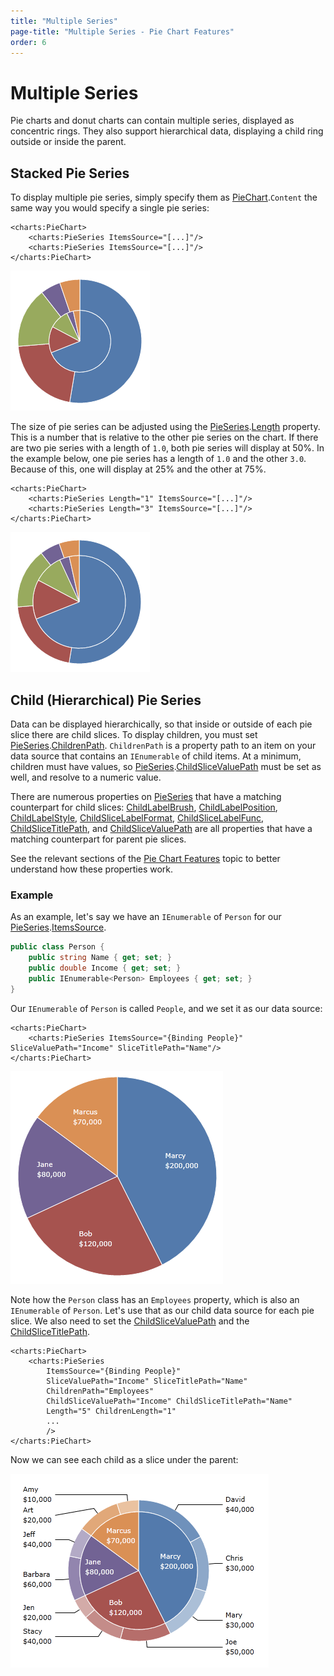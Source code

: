 ```yaml
---
title: "Multiple Series"
page-title: "Multiple Series - Pie Chart Features"
order: 6
---
```

# Multiple Series

Pie charts and donut charts can contain multiple series, displayed as concentric rings.  They also support hierarchical data, displaying a child ring outside or inside the parent.

## Stacked Pie Series

To display multiple pie series, simply specify them as [PieChart](xref:@ActiproUIRoot.Controls.Charts.PieChart).`Content` the same way you would specify a single pie series:

```xaml
<charts:PieChart>
	<charts:PieSeries ItemsSource="[...]"/>
	<charts:PieSeries ItemsSource="[...]"/>
</charts:PieChart>
```

![Screenshot](../images/pie-multiple-series1.png)

The size of pie series can be adjusted using the [PieSeries](xref:@ActiproUIRoot.Controls.Charts.PieSeries).[Length](xref:@ActiproUIRoot.Controls.Charts.PieSeries.Length) property.  This is a number that is relative to the other pie series on the chart.  If there are two pie series with a length of `1.0`, both pie series will display at 50%.  In the example below, one pie series has a length of `1.0` and the other `3.0`.  Because of this, one will display at 25% and the other at 75%.

```xaml
<charts:PieChart>
	<charts:PieSeries Length="1" ItemsSource="[...]"/>
	<charts:PieSeries Length="3" ItemsSource="[...]"/>
</charts:PieChart>
```

![Screenshot](../images/pie-multiple-series2.png)

## Child (Hierarchical) Pie Series

Data can be displayed hierarchically, so that inside or outside of each pie slice there are child slices. To display children, you must set [PieSeries](xref:@ActiproUIRoot.Controls.Charts.PieSeries).[ChildrenPath](xref:@ActiproUIRoot.Controls.Charts.PieSeries.ChildrenPath). `ChildrenPath` is a property path to an item on your data source that contains an `IEnumerable` of child items. At a minimum, children must have values, so [PieSeries](xref:@ActiproUIRoot.Controls.Charts.PieSeries).[ChildSliceValuePath](xref:@ActiproUIRoot.Controls.Charts.PieSeries.ChildSliceValuePath) must be set as well, and resolve to a numeric value.

There are numerous properties on [PieSeries](xref:@ActiproUIRoot.Controls.Charts.PieSeries) that have a matching counterpart for child slices: [ChildLabelBrush](xref:@ActiproUIRoot.Controls.Charts.PieSeries.ChildLabelBrush), [ChildLabelPosition](xref:@ActiproUIRoot.Controls.Charts.PieSeries.ChildLabelPosition), [ChildLabelStyle](xref:@ActiproUIRoot.Controls.Charts.PieSeries.ChildLabelStyle), [ChildSliceLabelFormat](xref:@ActiproUIRoot.Controls.Charts.PieSeries.ChildSliceLabelFormat), [ChildSliceLabelFunc](xref:@ActiproUIRoot.Controls.Charts.PieSeries.ChildSliceLabelFunc), [ChildSliceTitlePath](xref:@ActiproUIRoot.Controls.Charts.PieSeries.ChildSliceTitlePath), and [ChildSliceValuePath](xref:@ActiproUIRoot.Controls.Charts.PieSeries.ChildSliceValuePath) are all properties that have a matching counterpart for parent pie slices.

See the relevant sections of the [Pie Chart Features](index.md) topic to better understand how these properties work.

### Example

As an example, let's say we have an `IEnumerable` of `Person` for our [PieSeries](xref:@ActiproUIRoot.Controls.Charts.PieSeries).[ItemsSource](xref:@ActiproUIRoot.Controls.Charts.PieSeries.ItemsSource).

```csharp
public class Person {
	public string Name { get; set; }
	public double Income { get; set; }
	public IEnumerable<Person> Employees { get; set; }
}
```

 Our `IEnumerable` of `Person` is called `People`, and we set it as our data source:

```xaml
<charts:PieChart>
	<charts:PieSeries ItemsSource="{Binding People}" SliceValuePath="Income" SliceTitlePath="Name"/>
</charts:PieChart>
```

![Screenshot](../images/pie-multiple-series3.png)

 Note how the `Person` class has an `Employees` property, which is also an `IEnumerable` of `Person`. Let's use that as our child data source for each pie slice.  We also need to set the [ChildSliceValuePath](xref:@ActiproUIRoot.Controls.Charts.PieSeries.ChildSliceValuePath) and the [ChildSliceTitlePath](xref:@ActiproUIRoot.Controls.Charts.PieSeries.ChildSliceTitlePath).

```xaml
<charts:PieChart>
	<charts:PieSeries
		ItemsSource="{Binding People}"
		SliceValuePath="Income" SliceTitlePath="Name"
		ChildrenPath="Employees"
		ChildSliceValuePath="Income" ChildSliceTitlePath="Name"
		Length="5" ChildrenLength="1"
		...
		/>
</charts:PieChart>
```

 Now we can see each child as a slice under the parent:

![Screenshot](../images/pie-multiple-series4.png)
